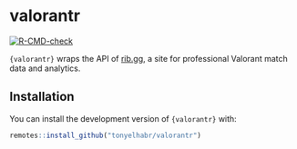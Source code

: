 
<!-- README.md is generated from README.Rmd. Please edit that file -->

# valorantr

<!-- badges: start -->

[![R-CMD-check](https://github.com/tonyelhabr/valorantr/actions/workflows/R-CMD-check.yaml/badge.svg)](https://github.com/tonyelhabr/valorantr/actions/workflows/R-CMD-check.yaml)

<!-- badges: end -->

`{valorantr}` wraps the API of [rib.gg](https://rib.gg), a site for
professional Valorant match data and analytics.

## Installation

You can install the development version of `{valorantr}` with:

``` r
remotes::install_github("tonyelhabr/valorantr")
```
